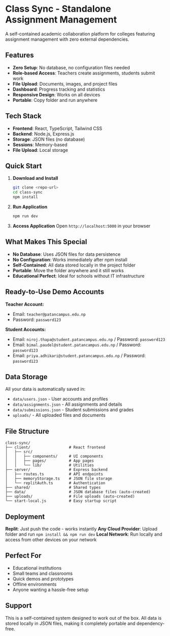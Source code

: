 # Class Sync - Standalone Assignment Management

A self-contained academic collaboration platform for colleges featuring assignment management with zero external dependencies.

## Features

- **Zero Setup**: No database, no configuration files needed
- **Role-based Access**: Teachers create assignments, students submit work  
- **File Upload**: Documents, images, and project files
- **Dashboard**: Progress tracking and statistics
- **Responsive Design**: Works on all devices
- **Portable**: Copy folder and run anywhere

## Tech Stack

- **Frontend**: React, TypeScript, Tailwind CSS
- **Backend**: Node.js, Express.js
- **Storage**: JSON files (no database)
- **Sessions**: Memory-based
- **File Upload**: Local storage

## Quick Start

1. **Download and Install**
   ```bash
   git clone <repo-url>
   cd class-sync
   npm install
   ```

2. **Run Application**
   ```bash
   npm run dev
   ```

3. **Access Application**
   Open `http://localhost:5000` in your browser

## What Makes This Special

- **No Database**: Uses JSON files for data persistence
- **No Configuration**: Works immediately after npm install
- **Self-Contained**: All data stored locally in the project folder
- **Portable**: Move the folder anywhere and it still works
- **Educational Perfect**: Ideal for schools without IT infrastructure

## Ready-to-Use Demo Accounts

**Teacher Account:**
- Email: `teacher@patancampus.edu.np`
- Password: `password123`

**Student Accounts:**
- Email: `niroj.thapa@student.patancampus.edu.np` / Password: `password123`
- Email: `bimal.paudel@student.patancampus.edu.np` / Password: `password123`
- Email: `priya.adhikari@student.patancampus.edu.np` / Password: `password123`

## Data Storage

All your data is automatically saved in:
- `data/users.json` - User accounts and profiles
- `data/assignments.json` - All assignments and details
- `data/submissions.json` - Student submissions and grades
- `uploads/` - All uploaded files and documents

## File Structure

```
class-sync/
├── client/                 # React frontend
│   ├── src/
│   │   ├── components/     # UI components
│   │   ├── pages/          # App pages
│   │   └── lib/            # Utilities
├── server/                 # Express backend
│   ├── routes.ts           # API endpoints
│   ├── memoryStorage.ts    # JSON file storage
│   └── replitAuth.ts       # Authentication
├── shared/                 # Shared types
├── data/                   # JSON database files (auto-created)
├── uploads/                # File uploads (auto-created)
└── start-local.js          # Easy startup script
```

## Deployment

**Replit**: Just push the code - works instantly
**Any Cloud Provider**: Upload folder and run `npm install && npm run dev`
**Local Network**: Run locally and access from other devices on your network

## Perfect For

- Educational institutions
- Small teams and classrooms  
- Quick demos and prototypes
- Offline environments
- Anyone wanting a hassle-free setup

## Support

This is a self-contained system designed to work out of the box. All data is stored locally in JSON files, making it completely portable and dependency-free.